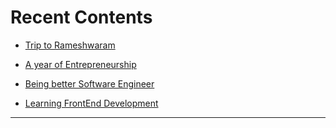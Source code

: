 # Recent Contents

* [Trip to Rameshwaram](./trips-and-travel/2024-rameshwaram)

* [A year of Entrepreneurship](./memoirs/a-year-of-entrepreneurship)

* [Being better Software Engineer](./technology-and-engineering/being-better-software-engineers)

* [Learning FrontEnd Development](./technology-and-engineering/frontend-beginner)

----